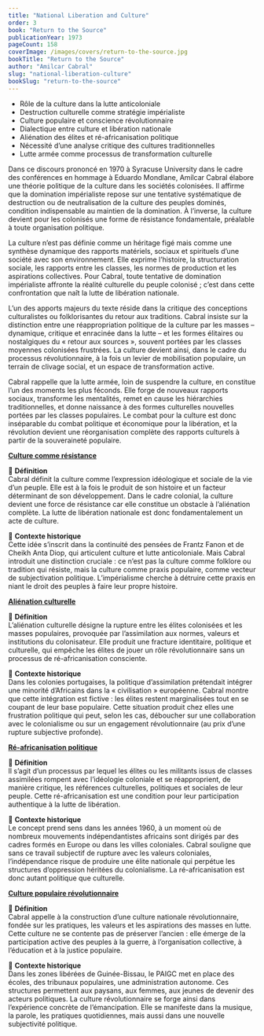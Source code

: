 ```yaml
---
title: "National Liberation and Culture"
order: 3
book: "Return to the Source"
publicationYear: 1973
pageCount: 158
coverImage: /images/covers/return-to-the-source.jpg
bookTitle: "Return to the Source"
author: "Amilcar Cabral"
slug: "national-liberation-culture"
bookSlug: "return-to-the-source"
---
```


<!--themes:start-->
- Rôle de la culture dans la lutte anticoloniale
- Destruction culturelle comme stratégie impérialiste
- Culture populaire et conscience révolutionnaire
- Dialectique entre culture et libération nationale
- Aliénation des élites et ré-africanisation politique
- Nécessité d’une analyse critique des cultures traditionnelles
- Lutte armée comme processus de transformation culturelle
<!--themes:end-->

<!--summary:start-->
Dans ce discours prononcé en 1970 à Syracuse University dans le cadre des conférences en hommage à Eduardo Mondlane, Amílcar Cabral élabore une théorie politique de la culture dans les sociétés colonisées. Il affirme que la domination impérialiste repose sur une tentative systématique de destruction ou de neutralisation de la culture des peuples dominés, condition indispensable au maintien de la domination. À l’inverse, la culture devient pour les colonisés une forme de résistance fondamentale, préalable à toute organisation politique.

La culture n’est pas définie comme un héritage figé mais comme une synthèse dynamique des rapports matériels, sociaux et spirituels d’une société avec son environnement. Elle exprime l’histoire, la structuration sociale, les rapports entre les classes, les normes de production et les aspirations collectives. Pour Cabral, toute tentative de domination impérialiste affronte la réalité culturelle du peuple colonisé ; c’est dans cette confrontation que naît la lutte de libération nationale.

L’un des apports majeurs du texte réside dans la critique des conceptions culturalistes ou folklorisantes du retour aux traditions. Cabral insiste sur la distinction entre une réappropriation politique de la culture par les masses – dynamique, critique et enracinée dans la lutte – et les formes élitaires ou nostalgiques du « retour aux sources », souvent portées par les classes moyennes colonisées frustrées. La culture devient ainsi, dans le cadre du processus révolutionnaire, à la fois un levier de mobilisation populaire, un terrain de clivage social, et un espace de transformation active.

Cabral rappelle que la lutte armée, loin de suspendre la culture, en constitue l’un des moments les plus féconds. Elle forge de nouveaux rapports sociaux, transforme les mentalités, remet en cause les hiérarchies traditionnelles, et donne naissance à des formes culturelles nouvelles portées par les classes populaires. Le combat pour la culture est donc inséparable du combat politique et économique pour la libération, et la révolution devient une réorganisation complète des rapports culturels à partir de la souveraineté populaire.
<!--summary:end-->

<!--concepts:start-->
[**Culture comme résistance**](/concepts/culture-comme-resistance)

🔹 **Définition**  
Cabral définit la culture comme l’expression idéologique et sociale de la vie d’un peuple. Elle est à la fois le produit de son histoire et un facteur déterminant de son développement. Dans le cadre colonial, la culture devient une force de résistance car elle constitue un obstacle à l’aliénation complète. La lutte de libération nationale est donc fondamentalement un acte de culture.

🔹 **Contexte historique**  
Cette idée s’inscrit dans la continuité des pensées de Frantz Fanon et de Cheikh Anta Diop, qui articulent culture et lutte anticoloniale. Mais Cabral introduit une distinction cruciale : ce n’est pas la culture comme folklore ou tradition qui résiste, mais la culture comme praxis populaire, comme vecteur de subjectivation politique. L’impérialisme cherche à détruire cette praxis en niant le droit des peuples à faire leur propre histoire.

[**Aliénation culturelle**](/concepts/alienation-culturelle)

🔹 **Définition**  
L’aliénation culturelle désigne la rupture entre les élites colonisées et les masses populaires, provoquée par l’assimilation aux normes, valeurs et institutions du colonisateur. Elle produit une fracture identitaire, politique et culturelle, qui empêche les élites de jouer un rôle révolutionnaire sans un processus de ré-africanisation consciente.

🔹 **Contexte historique**  
Dans les colonies portugaises, la politique d’assimilation prétendait intégrer une minorité d’Africains dans la « civilisation » européenne. Cabral montre que cette intégration est fictive : les élites restent marginalisées tout en se coupant de leur base populaire. Cette situation produit chez elles une frustration politique qui peut, selon les cas, déboucher sur une collaboration avec le colonialisme ou sur un engagement révolutionnaire (au prix d’une rupture subjective profonde).

[**Ré-africanisation politique**](/concepts/re-africanisation-politique)

🔹 **Définition**  
Il s’agit d’un processus par lequel les élites ou les militants issus de classes assimilées rompent avec l’idéologie coloniale et se réapproprient, de manière critique, les références culturelles, politiques et sociales de leur peuple. Cette ré-africanisation est une condition pour leur participation authentique à la lutte de libération.

🔹 **Contexte historique**  
Le concept prend sens dans les années 1960, à un moment où de nombreux mouvements indépendantistes africains sont dirigés par des cadres formés en Europe ou dans les villes coloniales. Cabral souligne que sans ce travail subjectif de rupture avec les valeurs coloniales, l’indépendance risque de produire une élite nationale qui perpétue les structures d’oppression héritées du colonialisme. La ré-africanisation est donc autant politique que culturelle.

[**Culture populaire révolutionnaire**](/concepts/culture-populaire-revolutionnaire)

🔹 **Définition**  
Cabral appelle à la construction d’une culture nationale révolutionnaire, fondée sur les pratiques, les valeurs et les aspirations des masses en lutte. Cette culture ne se contente pas de préserver l’ancien : elle émerge de la participation active des peuples à la guerre, à l’organisation collective, à l’éducation et à la justice populaire.

🔹 **Contexte historique**  
Dans les zones libérées de Guinée-Bissau, le PAIGC met en place des écoles, des tribunaux populaires, une administration autonome. Ces structures permettent aux paysans, aux femmes, aux jeunes de devenir des acteurs politiques. La culture révolutionnaire se forge ainsi dans l’expérience concrète de l’émancipation. Elle se manifeste dans la musique, la parole, les pratiques quotidiennes, mais aussi dans une nouvelle subjectivité politique.
<!--concepts:end-->
